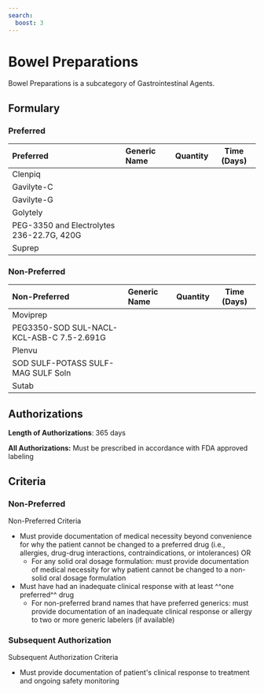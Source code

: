 ```yaml
---
search:
  boost: 3
---
```


# Bowel Preparations

Bowel Preparations is a subcategory of Gastrointestinal Agents.

## Formulary

### Preferred

| Preferred                                 | Generic Name | Quantity | Time (Days) |
|:------------------------------------------|:-------------|:--------:|:-----------:|
| Clenpiq                                   |              |          |             |
| Gavilyte-C                                |              |          |             |
| Gavilyte-G                                |              |          |             |
| Golytely                                  |              |          |             |
| PEG-3350 and Electrolytes 236-22.7G, 420G |              |          |             |
| Suprep                                    |              |          |             |

### Non-Preferred

| Non-Preferred                             | Generic Name | Quantity | Time (Days) |
|:------------------------------------------|:-------------|:--------:|:-----------:|
| Moviprep                                  |              |          |             |
| PEG3350-SOD SUL-NACL-KCL-ASB-C 7.5-2.691G |              |          |             |
| Plenvu                                    |              |          |             |
| SOD SULF-POTASS SULF-MAG SULF Soln        |              |          |             |
| Sutab                                     |              |          |             |

## Authorizations

**Length of Authorizations**: 365 days

**All Authorizations:** Must be prescribed in accordance with FDA approved labeling

## Criteria

### Non-Preferred

Non-Preferred Criteria

- Must provide documentation of medical necessity beyond convenience for why the patient cannot be changed to a preferred drug (i.e., allergies, drug-drug interactions, contraindications, or intolerances) OR
    - For any solid oral dosage formulation: must provide documentation of medical necessity for why patient cannot be changed to a non-solid oral dosage formulation
- Must have had an inadequate clinical response with at least ^^one preferred^^ drug
    - For non-preferred brand names that have preferred generics: must provide documentation of an inadequate clinical response or allergy to two or more generic labelers (if available)

### Subsequent Authorization

Subsequent Authorization Criteria

- Must provide documentation of patient's clinical response to treatment and ongoing safety monitoring
